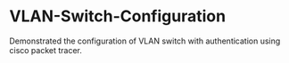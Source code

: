 # VLAN-Switch-Configuration

 Demonstrated the configuration of VLAN switch with authentication using cisco packet tracer.
